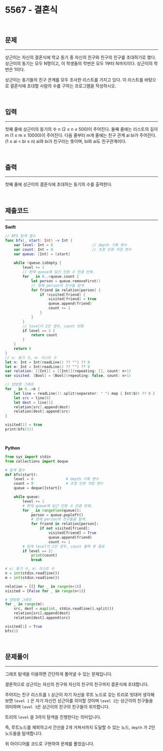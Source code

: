 # 5567 - 결혼식

<br>

## 문제
---

상근이는 자신의 결혼식에 학교 동기 중 자신의 친구와 친구의 친구를 초대하기로 했다. 상근이의 동기는 모두 N명이고, 이 학생들의 학번은 모두 1부터 N까지이다. 상근이의 학번은 1이다.

상근이는 동기들의 친구 관계를 모두 조사한 리스트를 가지고 있다. 이 리스트를 바탕으로 결혼식에 초대할 사람의 수를 구하는 프로그램을 작성하시오.

<br>

## 입력
---

첫째 줄에 상근이의 동기의 수 n (2 ≤ n ≤ 500)이 주어진다. 둘째 줄에는 리스트의 길이 m (1 ≤ m ≤ 10000)이 주어진다. 다음 줄부터 m개 줄에는 친구 관계 ai bi가 주어진다. (1 ≤ ai < bi ≤ n) ai와 bi가 친구라는 뜻이며, bi와 ai도 친구관계이다. 

<br>

## 출력
---

첫째 줄에 상근이의 결혼식에 초대하는 동기의 수를 출력한다.

<br>

## 제출코드
---

**Swift**
```swift
// BFS 탐색 함수
func bfs(_ start: Int) -> Int {
    var level: Int = 0                  // depth 기록 변수
    var count: Int = 0                  // 초청 인원 저장 변수
    var queue: [Int] = [start]
    
    while !queue.isEmpty {
        level += 1
        // 현재 queue에 담긴 인원 수 만큼 반복.
        for _ in 0..<queue.count {
            let person = queue.removeFirst()
            // 현재 person의 친구들 탐색
            for friend in relation[person] {
                if !visited[friend] {
                    visited[friend] = true
                    queue.append(friend)
                    count += 1
                }
            }
        }
        // level이 2인 경우, count 반환
        if level == 2 {
            return count
        }
    }
    return 0
}
// n: 동기 수, m: 리스트 수
let n: Int = Int(readLine() ?? "") ?? 0
let m: Int = Int(readLine() ?? "") ?? 0
var relation: [[Int]] = [[Int]](repeating: [], count: n+1)
var visited: [Bool] = [Bool](repeating: false, count: n+1)

// 양방향 그래프
for _ in 0..<m {
    let line = readLine()!.split(separator: " ").map { Int($0) ?? 0 }
    let src = line[0]
    let dest = line[1]
    relation[src].append(dest)
    relation[dest].append(src)
}

visited[1] = true
print(bfs(1))
```

<br>

**Python**

```python
from sys import stdin
from collections import deque

# 탐색 함수
def bfs(start):
    level = 0               # depth 기록 변수
    count = 0               # 초청 인원 저장 변수
    queue = deque([start])

    while queue:
        level += 1
        # 현재 queue에 담긴 인원 수 만큼 반복.
        for _ in range(len(queue)):
            person = queue.popleft()
            # 현재 person의 친구들을 탐색.
            for friend in relation[person]:
                if not visited[friend]:
                    visited[friend] = True
                    queue.append(friend)
                    count += 1
        # 탐색 level이 2인 경우, count 출력 후 종료
        if level == 2:
            print(count)
            break

# n: 동기 수, m: 리스트 수
n = int(stdin.readline())
m = int(stdin.readline())

relation = [[] for _ in range(n+1)]
visited = [False for _ in range(n+1)]

# 양방향 그래프
for _ in range(m):
    src, dest = map(int, stdin.readline().split())
    relation[src].append(dest)
    relation[dest].append(src)

visited[1] = True
bfs(1)
```

<br>

## 문제풀이
---

그래프 탐색을 이용하면 간단하게 풀어낼 수 있는 문제입니다.

결론적으로 상근이는 자신의 친구와 자신의 친구의 친구까지 결혼식에 초대합니다.

주어지는 친구 리스트를 `1` 상근이 자기 자신을 루트 노드로 갖는 트리로 빗대어 생각해보면 `level 1` 은 자기 자신인 상근이를 의미할 것이며 `level 2`는 상근이의 친구들을 의미하며 `level 3`은 상근이의 친구의 친구들이 위치합니다.

트리의 `level` 을 3까지 탐색을 진행한다는 의미입니다.

즉, 루트노드를 제외하고서 간선을 2개 거쳐서까지 도달할 수 있는 노드, `depth` 가 2인 노드들을 탐색합니다.

위 아이디어를 코드로 구현하여 문제를 풀었습니다.